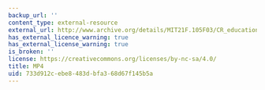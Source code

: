 ```yaml
---
backup_url: ''
content_type: external-resource
external_url: http://www.archive.org/details/MIT21F.105F03/CR_education-1-220k.mp4
has_external_licence_warning: true
has_external_license_warning: true
is_broken: ''
license: https://creativecommons.org/licenses/by-nc-sa/4.0/
title: MP4
uid: 733d912c-ebe8-483d-bfa3-68d67f145b5a
---
```

